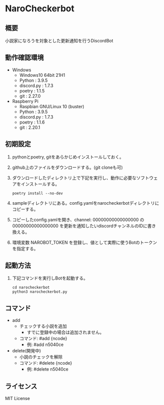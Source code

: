 # NaroCheckerbot

## 概要

小説家になろうを対象とした更新通知を行うDiscordBot

## 動作確認環境

* Windows
  * Windows10 64bit 21H1
  * Python : 3.9.5
  * discord.py : 1.7.3
  * poetry : 1.1.5
  * git : 2.27.0
* Raspberry Pi
  * Raspbian GNU/Linux 10 (buster)
  * Python : 3.9.5
  * discord.py : 1.7.3
  * poetry : 1.1.6
  * git : 2.20.1

## 初期設定

1. pythonとpoetry, gitをあらかじめインストールしておく。
2. github上のファイルをダウンロードする。(git cloneも可)
3. ダウンロードしたディレクトリ上で下記を実行し、動作に必要なソフトウェアをインストールする。

   ```
   poetry install --no-dev
   ```

4. sampleディレクトリにある。config.yamlをnarocheckerbotディレクトリにコピーする。
5. コピーしたconfig.yamlを開き、channel: 00000000000000000 の 00000000000000000 を更新を通知したいdiscordチャンネルのIDに書き換える。
6. 環境変数 NAROBOT_TOKEN を登録し、値として実際に使うBotのトークンを指定する。

## 起動方法

1. 下記コマンドを実行しBotを起動する。

   ```
   cd narocheckerbot
   python3 narocheckerbot.py
   ```

## コマンド

* add
  * チェックする小説を追加
    * すでに登録中の場合は追加されません。
  * コマンド: #add {ncode}
    * 例: #add n5040ce
* delete(開発中)
  * 小説のチェックを解除
  * コマンド: #delete {ncode}
    * 例: #delete n5040ce

## ライセンス

MIT License
